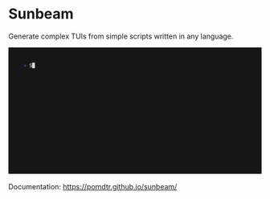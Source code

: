 # Sunbeam

Generate complex TUIs from simple scripts written in any language.

![Github Extension Demo](./website/vhs/gifs/github.gif)

Documentation: <https://pomdtr.github.io/sunbeam/>
